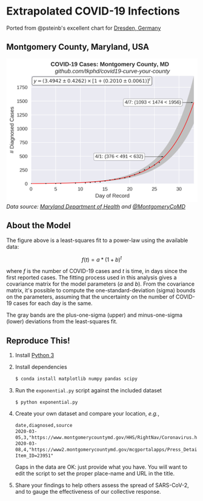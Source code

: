 # Extrapolated COVID-19 Infections

Ported from @psteinb's excellent chart for [Dresden, Germany](https://github.com/psteinb/covid19-curve-your-city) 

## Montgomery County, Maryland, USA

![MoCo](us_md_montgomery.png)
*Data source: [Maryland Department of Health](https://coronavirus.maryland.gov/) and [@MontgomeryCoMD](https://twitter.com/MontgomeryCoMD)*

## About the Model

The figure above is a least-squares fit to a power-law using the available data:

```math
f(t) = a * (1 + b)^t
```

where *f* is the number of COVID-19 cases and *t* is time, in days since the first reported cases.
The fitting process used in this analysis gives a covariance matrix for the model parameters (*a*
and *b*). From the covariance matrix, it's possible to compute the one-standard-deviation (sigma)
bounds on the parameters, assuming that the uncertainty on the number of COVID-19 cases for each day
is the same.

The gray bands are the plus-one-sigma (upper) and minus-one-sigma (lower) deviations from the
least-squares fit.

## Reproduce This!

1. Install [Python 3](https://www.anaconda.com/distribution/)
2. Install dependencies

   ```bash
   $ conda install matplotlib numpy pandas scipy
   ```

3. Run the `exponential.py` script against the included dataset

   ``` 
   $ python exponential.py
   ```

4. Create your own dataset and compare your location, *e.g.*,

   ```csv
   date,diagnosed,source
   2020-03-05,3,"https://www.montgomerycountymd.gov/HHS/RightNav/Coronavirus.html"
   2020-03-08,4,"https://www2.montgomerycountymd.gov/mcgportalapps/Press_Detail.aspx?Item_ID=23951"
   ```

   Gaps in the data are OK: just provide what you have. You will want to edit the script to set the
   proper place-name and URL in the title.

5. Share your findings to help others assess the spread of SARS-CoV-2, and to gauge the
   effectiveness of our collective response.
